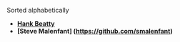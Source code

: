 Sorted alphabetically

* **[Hank Beatty](https://github.com/hbeatty)**
* **[Steve Malenfant] (https://github.com/smalenfant)**

